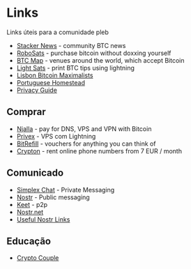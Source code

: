 # Links

Links úteis para a comunidade pleb


* [Stacker News](https://stacker.news) - community BTC news
* [RoboSats](https://learn.robosats.com) - purchase bitcoin without doxxing yourself
* [BTC Map](https://btcmap.org) - venues around the world, which accept Bitcoin
* [Light Sats](https://lightsats.com/) - print BTC tips using lightning 
* [Lisbon Bitcoin Maximalists](https://www.meetup.com/lisbon-bitcoin-maximalists/events/290821823/)
* [Portuguese Homestead](https://bitcoinmagazine.com/culture/bitcoin-and-homesteading-in-portugal)
* [Privacy Guide](https://btcnorte.org/privacy/)


## Comprar  

* [Njalla](https://njal.la) - pay for DNS, VPS and VPN with Bitcoin
* [Privex](https://www.privex.io/) - VPS com Lightning
* [BitRefill](https://www.bitrefill.com/) - vouchers for anything you can think of
* [Crypton](https://crypton.sh/) - rent online phone numbers from 7 EUR / month

## Comunicado

* [Simplex Chat](https://simplex.chat/contact#/?v=1-2&smp=smp%3A%2F%2FSkIkI6EPd2D63F4xFKfHk7I1UGZVNn6k1QWZ5rcyr6w%3D%40smp9.simplex.im%2FAozC0MeKIfac_hB3zQtF8uP_5kzdlM6U%23%2F%3Fv%3D1-2%26dh%3DMCowBQYDK2VuAyEAy1cohCU-oDIg9CYsQ96UTxdaWk5t4NB9CPR9n500nmI%253D%26srv%3Djssqzccmrcws6bhmn77vgmhfjmhwlyr3u7puw4erkyoosywgl67slqqd.onion&data=%7B%22type%22%3A%22group%22%2C%22groupLinkId%22%3A%22rUXjHMDhAIUSGJ-Zz5Fdfg%3D%3D%22%7D) - Private Messaging
* [Nostr](https://github.com/nostr-protocol/nostr) - Public messaging
* [Keet](punch://jc38t9nr7fasay4nqfxwfaawywfd3y14krnsitj67ymoubiezqdy/ymhq591x4y8p13zcp7fphnwrzd6xmuhy1iqtu6q1mcw9onx6yzmm7b68jw9send1kqmj3tti4dj6nyqkn6cyx6srm4cj8dwwbjzk1ry8yry995a4m3facyeyybyq4qd6zddo3nf5thr11w15ppsjweptexn63dperpgx59d9mym6bkze3y3x3gzyaa9ftuxtcqueapb6xw31z56z4fq5imc39o9nib1sbo) - p2p
* [Nostr.net](https://www.nostr.net/)
* [Useful Nostr Links](https://uselessshit.co/resources/nostr)

## Educação

* [Crypto Couple](https://www.youtube.com/@thecryptoc0up1e/featured)
